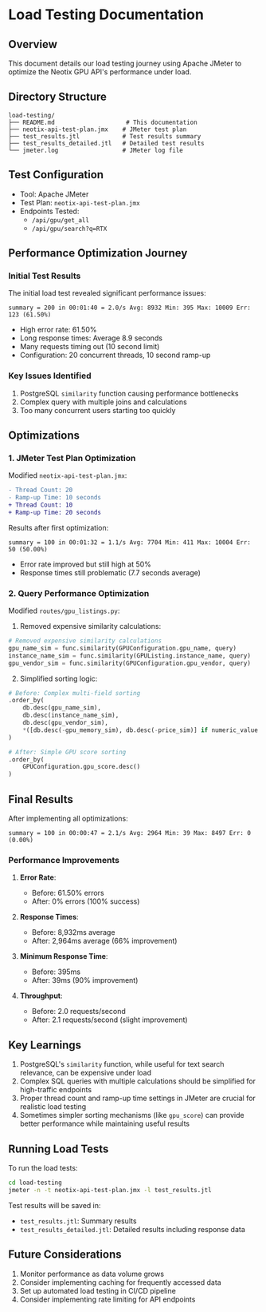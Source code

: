 # Load Testing Documentation

## Overview
This document details our load testing journey using Apache JMeter to optimize the Neotix GPU API's performance under load.

## Directory Structure
```
load-testing/
├── README.md                    # This documentation
├── neotix-api-test-plan.jmx    # JMeter test plan
├── test_results.jtl            # Test results summary
├── test_results_detailed.jtl   # Detailed test results
└── jmeter.log                  # JMeter log file
```

## Test Configuration
- Tool: Apache JMeter
- Test Plan: `neotix-api-test-plan.jmx`
- Endpoints Tested:
  - `/api/gpu/get_all`
  - `/api/gpu/search?q=RTX`

## Performance Optimization Journey

### Initial Test Results
The initial load test revealed significant performance issues:
```
summary = 200 in 00:01:40 = 2.0/s Avg: 8932 Min: 395 Max: 10009 Err: 123 (61.50%)
```
- High error rate: 61.50%
- Long response times: Average 8.9 seconds
- Many requests timing out (10 second limit)
- Configuration: 20 concurrent threads, 10 second ramp-up

### Key Issues Identified
1. PostgreSQL `similarity` function causing performance bottlenecks
2. Complex query with multiple joins and calculations
3. Too many concurrent users starting too quickly

## Optimizations

### 1. JMeter Test Plan Optimization
Modified `neotix-api-test-plan.jmx`:
```diff
- Thread Count: 20
- Ramp-up Time: 10 seconds
+ Thread Count: 10
+ Ramp-up Time: 20 seconds
```

Results after first optimization:
```
summary = 100 in 00:01:32 = 1.1/s Avg: 7704 Min: 411 Max: 10004 Err: 50 (50.00%)
```
- Error rate improved but still high at 50%
- Response times still problematic (7.7 seconds average)

### 2. Query Performance Optimization
Modified `routes/gpu_listings.py`:

1. Removed expensive similarity calculations:
```python
# Removed expensive similarity calculations
gpu_name_sim = func.similarity(GPUConfiguration.gpu_name, query)
instance_name_sim = func.similarity(GPUListing.instance_name, query)
gpu_vendor_sim = func.similarity(GPUConfiguration.gpu_vendor, query)
```

2. Simplified sorting logic:
```python
# Before: Complex multi-field sorting
.order_by(
    db.desc(gpu_name_sim),
    db.desc(instance_name_sim),
    db.desc(gpu_vendor_sim),
    *([db.desc(-gpu_memory_sim), db.desc(-price_sim)] if numeric_value is not None else [])
)

# After: Simple GPU score sorting
.order_by(
    GPUConfiguration.gpu_score.desc()
)
```

## Final Results
After implementing all optimizations:
```
summary = 100 in 00:00:47 = 2.1/s Avg: 2964 Min: 39 Max: 8497 Err: 0 (0.00%)
```

### Performance Improvements
1. **Error Rate**:
   - Before: 61.50% errors
   - After: 0% errors (100% success)

2. **Response Times**:
   - Before: 8,932ms average
   - After: 2,964ms average (66% improvement)

3. **Minimum Response Time**:
   - Before: 395ms
   - After: 39ms (90% improvement)

4. **Throughput**:
   - Before: 2.0 requests/second
   - After: 2.1 requests/second (slight improvement)

## Key Learnings
1. PostgreSQL's `similarity` function, while useful for text search relevance, can be expensive under load
2. Complex SQL queries with multiple calculations should be simplified for high-traffic endpoints
3. Proper thread count and ramp-up time settings in JMeter are crucial for realistic load testing
4. Sometimes simpler sorting mechanisms (like `gpu_score`) can provide better performance while maintaining useful results

## Running Load Tests
To run the load tests:
```bash
cd load-testing
jmeter -n -t neotix-api-test-plan.jmx -l test_results.jtl
```

Test results will be saved in:
- `test_results.jtl`: Summary results
- `test_results_detailed.jtl`: Detailed results including response data

## Future Considerations
1. Monitor performance as data volume grows
2. Consider implementing caching for frequently accessed data
3. Set up automated load testing in CI/CD pipeline
4. Consider implementing rate limiting for API endpoints
